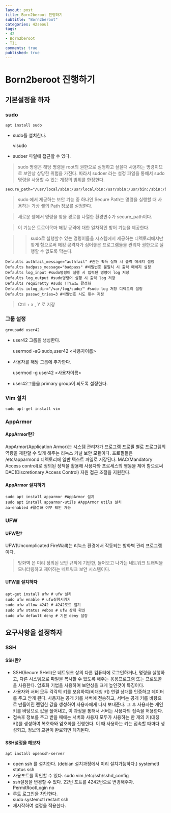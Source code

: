 ```yaml
---
layout: post
title: Born2beroot 진행하기
subtitle: "Born2beroot"
categories: 42seoul
tags:
- 42
- Born2beroot
- TIL
comments: true
published: true
---
```

# Born2beroot 진행하기  

## 기본설정을 하자  
  

  
### sudo 

    apt install sudo  

- sudo를 설치한다.  

    visudo  

- sudoer 파일에 접근할 수 있다.  
  
  

> sudo 명령은 해당 명령을 root의 권한으로 실행하고 싶을때 사용하는 명령이므로 보안상 상당한 위험을 가진다. 따라서 sudoer 라는 설정 파일을 통해서 sudo명령을 사용할 수 있는 계정의 범위를 한정한다.  
  


    secure_path="/usr/local/sbin:/usr/local/bin:/usr/sbin:/usr/bin:/sbin:/bin:/snap/bin"


> sudo 에서 제공하는 보안 기능 중 하나인 Secure Path는 명령을 실행할 때 사용하는 가상 쉘의 Path 정보를 설정한다.  
  

> 새로운 쉘에서 명령을 찾을 경로를 나열한 환경변수가 secure_path이다.  

> 이 기능은 트로이목마 해킹 공격에 대한 일차적인 방어 기능을 제공한다.  


>> sudo로 실행할수 있는 명령어들을 시스템에서 제공하는 디렉토리에서만 찾게 함으로써 해킹 공격자가 심어놓은 프로그램들을 관리자 권한으로 실행할 수 없도록 막는다.  


    Defaults authfail_message="authfail" #권한 획득 실패 시 출력 메세지 설정
    Defaults badpass_message="badpass" #비밀번호 불일치 시 출력 메세지 설정
    Defaults log_input #sudo명령어 실행 시 입력된 명령어 log 저장
    Defaults log_output #sudo명령어 실행 시 출력 log 저장
    Defaults requiretty #sudo TTY모드 활성화 
    Defaults iolog_dir="/var/log/sudo/" #sudo log 저장 디렉토리 설정
    Defaults passwd_tries=3 #비밀번호 시도 횟수 지정
> Ctrl + x , Y 로 저장

### 그룹 설정  
  

    groupadd user42
- user42 그룹을 생성한다.  
  
  
    usermod -aG sudo,user42 <사용자이름>
- 사용자를 해당 그룹에 추가한다.  
  

    usermod -g user42 <사용자이름>
- user42그룹을 primary group이 되도록 설정한다.  
  

### Vim 설치  
  

    sudo apt-get install vim  
  


### AppArmor   
  

#### AppArmor란?  
AppArmor(Application Armor)는 시스템 관리자가 프로그램 프로필 별로 프로그램의 역량을 제한할 수 있게 해주는 리눅스 커널 보안 모듈이다. 프로필들은 /etc/apparmor.d 디렉토리에 일반 텍스트 파일로 저장된다. MAC(Mandatory Access control)로 정의된 정책을 활용해 사용자와 프로세스의 행동을 제어 함으로써 DAC(Discretionary Access Control) 자원 접근 조절을 지원한다. 
#### AppArmor 설치하기  


    sudo apt install apparmor #AppArmor 설치
    sudo apt install apparmor-utils #AppArmor utils 설치
    aa-enabled #활성화 여부 확인 가능 
  

### UFW


#### UFW란?
UFW(Uncomplicated FireWall)는 리눅스 환경에서 작동되는 방화벽 관리 프로그램이다. 
> 방화벽 은 미리 정의된 보안 규칙에 기반한, 들어오고 나가는 네트워크 트래픽을 모니터링하고 제어하는 네트워크 보안 시스템이다. 
  

#### UFW를 설치하자
    apt-get install ufw # ufw 설치
    sudo ufw enable # ufw실행시키기
    sudo ufw allow 4242 # 4242포트 열기 
    sudo ufw status vebos # ufw 상태 확인 
    sudo ufw default deny # 기본 deny 설정 



## 요구사항을 설정하자  

### SSH

#### SSH란?
- SSH(Secure SHell)은 네트워크 상의 다른 컴퓨터에 로그인하거나, 명령을 실행하고, 다른 시스템으로 파일을 복사할 수 있도록 해주는 응용프로그램 또는 프로토콜을 사용한다. 암호화 기법을 사용하여 보안성을 크게 높인것이 특징이다.  
- 사용자와 서버 모두 각각의 키를 보유하여(비대칭 키) 연결 상대를 인증하고 데이터를 주고 받게 된다. 사용자는 공개 키를 서버에 전송하고, 서버는 공개 키를 바탕으로 만들어진 랜덤한 값을 생성하여 사용자에게 다시 보내준다. 그 후 사용자는 개인키를 바탕으로 값을 풀어내고, 이 과정을 통해서 서버는 사용자의 접속을 허용한다.  
- 접속후 정보를 주고 받을 때에는 서버와 사용자 모두가 사용하는 한 개의 키(대칭 키)를 생성하여 복호화와 암호화를 진행한다. 이 때 사용하는 키는 접속할 때마다 생성되고, 정보의 교환이 완료되면 폐기된다. 

#### SSH설정을 해보자
    apt install openssh-server
- open ssh 를 설치한다. (debian 설치과정에서 미리 설치가능하다.)
    systemctl status ssh
- 사용포트를 확인할 수 있다. 
    sudo vim /etc/ssh/sshd_config
- ssh설정을 변경할 수 있다. 22번 포트를 4242번으로 변경해주자.  
    PermitRootLogin no 
- 루트 로그인을 차단한다.  
    sudo systemctl restart ssh
- 재시작하여 설정을 적용한다.



